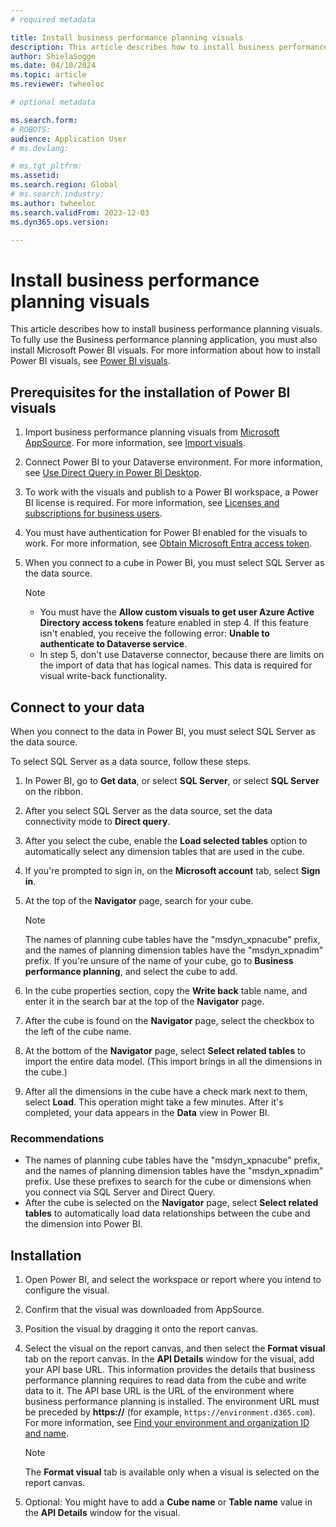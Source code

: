 ```yaml
---
# required metadata

title: Install business performance planning visuals
description: This article describes how to install business performance planning visuals.
author: ShielaSogge
ms.date: 04/10/2024
ms.topic: article
ms.reviewer: twheeloc

# optional metadata

ms.search.form: 
# ROBOTS: 
audience: Application User
# ms.devlang: 

# ms.tgt_pltfrm: 
ms.assetid: 
ms.search.region: Global
# ms.search.industry: 
ms.author: twheeloc
ms.search.validFrom: 2023-12-03
ms.dyn365.ops.version: 

---
```

# Install business performance planning visuals

This article describes how to install business performance planning visuals. To fully use the Business performance planning application, you must also install Microsoft Power BI visuals. For more information about how to install Power BI visuals, see [Power BI visuals](/power-bi/developer/visuals).

## Prerequisites for the installation of Power BI visuals

1. Import business performance planning visuals from [Microsoft AppSource](https://appsource.microsoft.com). For more information, see [Import visuals](/power-bi/developer/visuals/import-visual).
2. Connect Power BI to your Dataverse environment. For more information, see [Use Direct Query in Power BI Desktop](/power-bi/connect-data/desktop-use-directquery).
3. To work with the visuals and publish to a Power BI workspace, a Power BI license is required. For more information, see [Licenses and subscriptions for business users](/power-bi/consumer/end-user-license).
4. You must have authentication for Power BI enabled for the visuals to work. For more information, see [Obtain Microsoft Entra access token](/fabric/admin/organizational-visuals#obtain-microsoft-entra-access-token).
5. When you connect to a cube in Power BI, you must select SQL Server as the data source.


    > [!NOTE]
    > - You must have the **Allow custom visuals to get user Azure Active Directory access tokens** feature enabled in step 4. If this feature isn't enabled, you receive the following error: **Unable to authenticate to Dataverse service**.
    > - In step 5, don't use Dataverse connector, because there are limits on the import of data that has logical names. This data is required for visual write-back functionality.

## Connect to your data

When you connect to the data in Power BI, you must select SQL Server as the data source.

To select SQL Server as a data source, follow these steps.

1. In Power BI, go to **Get data**, or select **SQL Server**, or select **SQL Server** on the ribbon.
2. After you select SQL Server as the data source, set the data connectivity mode to **Direct query**.
3. After you select the cube, enable the **Load selected tables** option to automatically select any dimension tables that are used in the cube.
4. If you're prompted to sign in, on the **Microsoft account** tab, select **Sign in**.
5. At the top of the **Navigator** page, search for your cube.

    > [!NOTE]
    > The names of planning cube tables have the "msdyn\_xpnacube" prefix, and the names of planning dimension tables have the "msdyn\_xpnadim" prefix. If you're unsure of the name of your cube, go to **Business performance planning**, and select the cube to add.

6. In the cube properties section, copy the **Write back** table name, and enter it in the search bar at the top of the **Navigator** page.
7. After the cube is found on the **Navigator** page, select the checkbox to the left of the cube name.
8. At the bottom of the **Navigator** page, select **Select related tables** to import the entire data model. (This import brings in all the dimensions in the cube.)
9. After all the dimensions in the cube have a check mark next to them, select **Load**. This operation might take a few minutes. After it's completed, your data appears in the **Data** view in Power BI.

### Recommendations

- The names of planning cube tables have the "msdyn\_xpnacube" prefix, and the names of planning dimension tables have the "msdyn\_xpnadim" prefix. Use these prefixes to search for the cube or dimensions when you connect via SQL Server and Direct Query.
- After the cube is selected on the **Navigator** page, select **Select related tables** to automatically load data relationships between the cube and the dimension into Power BI.

## Installation

1. Open Power BI, and select the workspace or report where you intend to configure the visual.
2. Confirm that the visual was downloaded from AppSource.
3. Position the visual by dragging it onto the report canvas.
4. Select the visual on the report canvas, and then select the **Format visual** tab on the report canvas. In the **API Details** window for the visual, add your API base URL. This information provides the details that business performance planning requires to read data from the cube and write data to it. The API base URL is the URL of the environment where business performance planning is installed. The environment URL must be preceded by **https://** (for example, `https://environment.d365.com`). For more information, see [Find your environment and organization ID and name](/power-platform/admin/determine-org-id-name).

    > [!NOTE]
    > The **Format visual** tab is available only when a visual is selected on the report canvas.

5. Optional: You might have to add a **Cube name** or **Table name** value in the **API Details** window for the visual.
